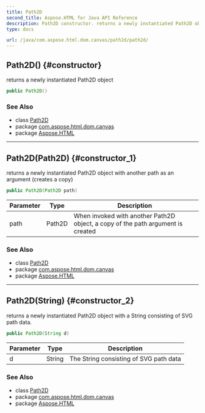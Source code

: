 ```yaml
---
title: Path2D
second_title: Aspose.HTML for Java API Reference
description: Path2D constructor. returns a newly instantiated Path2D object
type: docs

url: /java/com.aspose.html.dom.canvas/path2d/path2d/
---
```

## Path2D() {#constructor}

returns a newly instantiated Path2D object

```java
public Path2D()
```

### See Also

* class [Path2D](../)
* package [com.aspose.html.dom.canvas](../../../com.aspose.html.dom.canvas/)
* package [Aspose.HTML](../../../)

---

## Path2D(Path2D) {#constructor_1}

returns a newly instantiated Path2D object with another path as an argument (creates a copy)

```java
public Path2D(Path2D path)
```

| Parameter | Type | Description |
| --- | --- | --- |
| path | Path2D | When invoked with another Path2D object, a copy of the path argument is created |

### See Also

* class [Path2D](../)
* package [com.aspose.html.dom.canvas](../../../com.aspose.html.dom.canvas/)
* package [Aspose.HTML](../../../)

---

## Path2D(String) {#constructor_2}

returns a newly instantiated Path2D object with a String consisting of SVG path data.

```java
public Path2D(String d)
```

| Parameter | Type | Description |
| --- | --- | --- |
| d | String | The String consisting of SVG path data |

### See Also

* class [Path2D](../)
* package [com.aspose.html.dom.canvas](../../../com.aspose.html.dom.canvas/)
* package [Aspose.HTML](../../../)
